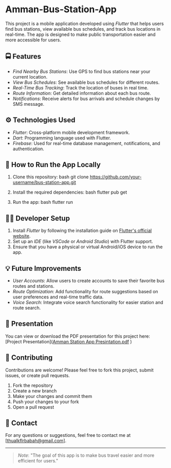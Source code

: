 # Amman-Bus-Station-App

This project is a mobile application developed using *Flutter* that helps users find bus stations, view available bus schedules, and track bus locations in real-time. The app is designed to make public transportation easier and more accessible for users.

## 🚍 Features
- *Find Nearby Bus Stations*: Use GPS to find bus stations near your current location.
- *View Bus Schedules*: See available bus schedules for different routes.
- *Real-Time Bus Tracking*: Track the location of buses in real time.
- *Route Information*: Get detailed information about each bus route.
- *Notifications*: Receive alerts for bus arrivals and schedule changes by SMS message.

## ⚙ Technologies Used
- *Flutter*: Cross-platform mobile development framework.
- *Dart*: Programming language used with Flutter.
- *Firebase*: Used for real-time database management, notifications, and authentication.

## 📱 How to Run the App Locally

1. Clone this repository:
    bash
    git clone https://github.com/your-username/bus-station-app.git
    

2. Install the required dependencies:
    bash
    flutter pub get
    

3. Run the app:
    bash
    flutter run
    

## 🧑‍💻 Developer Setup

1. Install *Flutter* by following the installation guide on [Flutter's official website](https://flutter.dev/docs/get-started/install).
2. Set up an *IDE* (like *VSCode* or *Android Studio*) with Flutter support.
3. Ensure that you have a physical or virtual Android/iOS device to run the app.

## 💡 Future Improvements
- *User Accounts*: Allow users to create accounts to save their favorite bus routes and stations.
- *Route Optimization*: Add functionality for route suggestions based on user preferences and real-time traffic data.
- *Voice Search*: Integrate voice search functionality for easier station and route search.

## 📄 Presentation
You can view or download the PDF presentation for this project here: 
[Project Presentation]([Amman Station App Presintation.pdf](https://github.com/user-attachments/files/19649557/Amman.Station.App.Presintation.pdf)
)

## 💬 Contributing
Contributions are welcome! Please feel free to fork this project, submit issues, or create pull requests.

1. Fork the repository
2. Create a new branch
3. Make your changes and commit them
4. Push your changes to your fork
5. Open a pull request

## 📧 Contact
For any questions or suggestions, feel free to contact me at [thualkflrbabah@gmail.com].

---

> *Note*: "The goal of this app is to make bus travel easier and more efficient for users."
